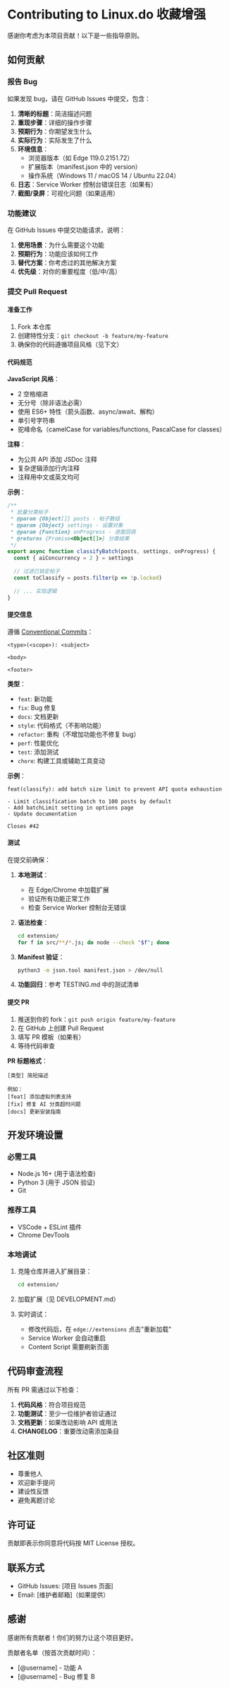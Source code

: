 # Contributing to Linux.do 收藏增强

感谢你考虑为本项目贡献！以下是一些指导原则。

## 如何贡献

### 报告 Bug

如果发现 bug，请在 GitHub Issues 中提交，包含：

1. **清晰的标题**：简洁描述问题
2. **重现步骤**：详细的操作步骤
3. **预期行为**：你期望发生什么
4. **实际行为**：实际发生了什么
5. **环境信息**：
   - 浏览器版本（如 Edge 119.0.2151.72）
   - 扩展版本（manifest.json 中的 version）
   - 操作系统（Windows 11 / macOS 14 / Ubuntu 22.04）
6. **日志**：Service Worker 控制台错误日志（如果有）
7. **截图/录屏**：可视化问题（如果适用）

### 功能建议

在 GitHub Issues 中提交功能请求，说明：

1. **使用场景**：为什么需要这个功能
2. **预期行为**：功能应该如何工作
3. **替代方案**：你考虑过的其他解决方案
4. **优先级**：对你的重要程度（低/中/高）

### 提交 Pull Request

#### 准备工作

1. Fork 本仓库
2. 创建特性分支：`git checkout -b feature/my-feature`
3. 确保你的代码遵循项目风格（见下文）

#### 代码规范

**JavaScript 风格**：
- 2 空格缩进
- 无分号（除非语法必需）
- 使用 ES6+ 特性（箭头函数、async/await、解构）
- 单引号字符串
- 驼峰命名（camelCase for variables/functions, PascalCase for classes）

**注释**：
- 为公共 API 添加 JSDoc 注释
- 复杂逻辑添加行内注释
- 注释用中文或英文均可

**示例**：
```javascript
/**
 * 批量分类帖子
 * @param {Object[]} posts - 帖子数组
 * @param {Object} settings - 设置对象
 * @param {Function} onProgress - 进度回调
 * @returns {Promise<Object[]>} 分类结果
 */
export async function classifyBatch(posts, settings, onProgress) {
  const { aiConcurrency = 2 } = settings
  
  // 过滤已锁定帖子
  const toClassify = posts.filter(p => !p.locked)
  
  // ... 实现逻辑
}
```

#### 提交信息

遵循 [Conventional Commits](https://www.conventionalcommits.org/)：

```
<type>(<scope>): <subject>

<body>

<footer>
```

**类型**：
- `feat`: 新功能
- `fix`: Bug 修复
- `docs`: 文档更新
- `style`: 代码格式（不影响功能）
- `refactor`: 重构（不增加功能也不修复 bug）
- `perf`: 性能优化
- `test`: 添加测试
- `chore`: 构建工具或辅助工具变动

**示例**：
```
feat(classify): add batch size limit to prevent API quota exhaustion

- Limit classification batch to 100 posts by default
- Add batchLimit setting in options page
- Update documentation

Closes #42
```

#### 测试

在提交前确保：

1. **本地测试**：
   - 在 Edge/Chrome 中加载扩展
   - 验证所有功能正常工作
   - 检查 Service Worker 控制台无错误

2. **语法检查**：
   ```bash
   cd extension/
   for f in src/**/*.js; do node --check "$f"; done
   ```

3. **Manifest 验证**：
   ```bash
   python3 -m json.tool manifest.json > /dev/null
   ```

4. **功能回归**：参考 TESTING.md 中的测试清单

#### 提交 PR

1. 推送到你的 fork：`git push origin feature/my-feature`
2. 在 GitHub 上创建 Pull Request
3. 填写 PR 模板（如果有）
4. 等待代码审查

**PR 标题格式**：
```
[类型] 简短描述

例如：
[feat] 添加虚拟列表支持
[fix] 修复 AI 分类超时问题
[docs] 更新安装指南
```

## 开发环境设置

### 必需工具
- Node.js 16+ (用于语法检查)
- Python 3 (用于 JSON 验证)
- Git

### 推荐工具
- VSCode + ESLint 插件
- Chrome DevTools

### 本地调试

1. 克隆仓库并进入扩展目录：
   ```bash
   cd extension/
   ```

2. 加载扩展（见 DEVELOPMENT.md）

3. 实时调试：
   - 修改代码后，在 `edge://extensions` 点击"重新加载"
   - Service Worker 会自动重启
   - Content Script 需要刷新页面

## 代码审查流程

所有 PR 需通过以下检查：

1. **代码风格**：符合项目规范
2. **功能测试**：至少一位维护者验证通过
3. **文档更新**：如果改动影响 API 或用法
4. **CHANGELOG**：重要改动需添加条目

## 社区准则

- 尊重他人
- 欢迎新手提问
- 建设性反馈
- 避免离题讨论

## 许可证

贡献即表示你同意将代码按 MIT License 授权。

## 联系方式

- GitHub Issues: [项目 Issues 页面]
- Email: [维护者邮箱]（如果提供）

## 感谢

感谢所有贡献者！你们的努力让这个项目更好。

贡献者名单（按首次贡献时间）：
- [@username] - 功能 A
- [@username] - Bug 修复 B
